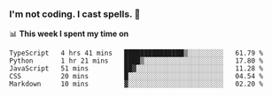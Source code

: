 ### I'm not coding. I cast spells. 🎩

📊 **This week I spent my time on**
<!--START_SECTION:waka-->
```text
TypeScript   4 hrs 41 mins   ███████████████▒░░░░░░░░░   61.79 % 
Python       1 hr 21 mins    ████▒░░░░░░░░░░░░░░░░░░░░   17.80 % 
JavaScript   51 mins         ██▓░░░░░░░░░░░░░░░░░░░░░░   11.28 % 
CSS          20 mins         █░░░░░░░░░░░░░░░░░░░░░░░░   04.54 % 
Markdown     10 mins         ▓░░░░░░░░░░░░░░░░░░░░░░░░   02.20 % 
```
<!--END_SECTION:waka-->
